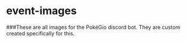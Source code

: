 # event-images

###These are all images for the PokéGio discord bot. They are custom created specifically for this. 
